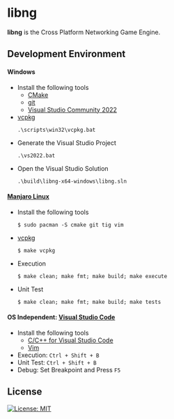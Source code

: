 # libng

**libng** is the Cross Platform Networking Game Engine.

## Development Environment 

#### Windows
- Install the following tools
  - [CMake](https://cmake.org/download/)
  - [git](https://git-scm.com/downloads)
  - [Visual Studio Community 2022](https://visualstudio.microsoft.com/)
- [vcpkg](https://vcpkg.io/en/index.html)
  ```
  .\scripts\win32\vcpkg.bat 
  ```
- Generate the Visual Studio Project
  ```
  .\vs2022.bat
  ```
- Open the Visual Studio Solution
  ```
  .\build\libng-x64-windows\libng.sln 
  ```

#### [Manjaro Linux](https://manjaro.org/)
- Install the following tools
  ```
  $ sudo pacman -S cmake git tig vim
  ```
- [vcpkg](https://vcpkg.io/en/index.html)
  ```
  $ make vcpkg
  ```
- Execution
  ```
  $ make clean; make fmt; make build; make execute
  ```
- Unit Test
  ```
  $ make clean; make fmt; make build; make tests
  ```

#### OS Independent: [Visual Studio Code](https://code.visualstudio.com/)
- Install the following tools
  - [C/C++ for Visual Studio Code](https://marketplace.visualstudio.com/items?itemName=ms-vscode.cpptools)
  - [Vim](https://marketplace.visualstudio.com/items?itemName=vscodevim.vim)
- Execution: `Ctrl + Shift + B`
- Unit Test: `Ctrl + Shift + B`
- Debug: Set Breakpoint and Press `F5`

## License
[![License: MIT](https://img.shields.io/badge/License-MIT-yellow.svg)](https://opensource.org/licenses/MIT)
